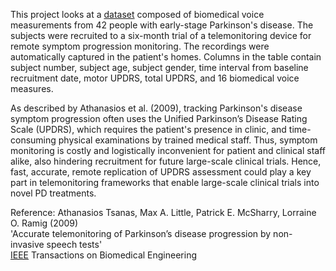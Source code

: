 This project looks at a [dataset](https://archive.ics.uci.edu/dataset/189/parkinsons+telemonitoring) composed of biomedical voice measurements from 42 people with early-stage Parkinson's disease.
The subjects were recruited to a six-month trial of a telemonitoring device for remote symptom progression monitoring. The recordings were automatically captured in the patient's homes.
Columns in the table contain subject number, subject age, subject gender, time interval from baseline recruitment date, motor UPDRS, total UPDRS, and 16 biomedical voice measures.

As described by Athanasios et al. (2009), tracking Parkinson's disease symptom progression often uses the Unified Parkinson’s Disease Rating Scale (UPDRS), which requires the patient's presence in clinic, and time-consuming physical examinations by trained medical staff. Thus, symptom monitoring is costly and logistically inconvenient for patient and clinical staff alike, also hindering recruitment for future large-scale clinical trials. Hence, fast, accurate, remote replication of UPDRS assessment could play a key part in telemonitoring frameworks that enable large-scale clinical trials into novel PD treatments.

Reference:
Athanasios Tsanas, Max A. Little, Patrick E. McSharry, Lorraine O. Ramig (2009) <br>
'Accurate telemonitoring of Parkinson’s disease progression by non-invasive speech tests' <br>
[IEEE](https://ieeexplore.ieee.org/document/5339170) Transactions on Biomedical Engineering